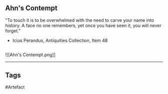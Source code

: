## Ahn's Contempt
"To touch it is to be overwhelmed with the need to carve your name into history.
A face no one remembers, yet once you have seen it, you will never forget."
- Icius Perandus, Antiquities Collection, Item 48
## 
![[Ahn's Contempt.png]]

---
## Tags
#Artefact